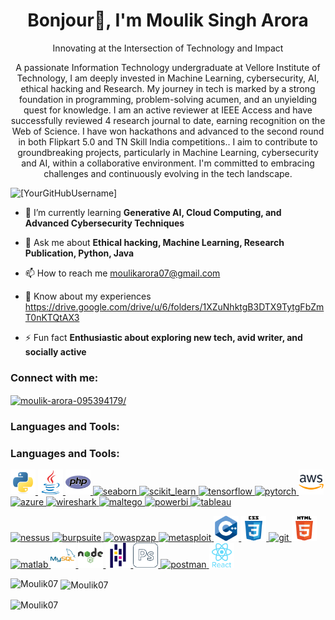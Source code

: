 <h1 align="center">Bonjour👋, I'm Moulik Singh Arora</h2>

<p align="center">Innovating at the Intersection of Technology and Impact</p>
<p align="center">A passionate Information Technology undergraduate at Vellore Institute of Technology, I am deeply invested in Machine Learning, cybersecurity, AI, ethical hacking and Research. My journey in tech is marked by a strong foundation in programming, problem-solving acumen, and an unyielding quest for knowledge. I am an active reviewer at IEEE Access and have successfully reviewed 4 research journal to date, earning recognition on the Web of Science. I have won hackathons and advanced to the second round in both Flipkart 5.0 and TN Skill India competitions.. I aim to contribute to groundbreaking projects, particularly in Machine Learning, cybersecurity and AI, within a collaborative environment. I'm committed to embracing challenges and continuously evolving in the tech landscape.</p>

<p align="left"> <img src="https://komarev.com/ghpvc/?username=[YourGitHubUsername]&label=Profile%20views&color=0e75b6&style=flat" alt="[YourGitHubUsername]" /> </p>

- 🌱 I’m currently learning **Generative AI, Cloud Computing, and Advanced Cybersecurity Techniques**

- 💬 Ask me about **Ethical hacking, Machine Learning, Research Publication, Python, Java**

- 📫 How to reach me moulikarora07@gmail.com

- 📄 Know about my experiences https://drive.google.com/drive/u/6/folders/1XZuNhktgB3DTX9TytgFbZmT0nKTQtAX3

- ⚡ Fun fact **Enthusiastic about exploring new tech, avid writer, and socially active**

<h3 align="left">Connect with me:</h3>
<p align="left">
<a href="https://www.linkedin.com/in/moulik-arora-095394179/" target="blank"><img align="center" src="https://raw.githubusercontent.com/rahuldkjain/github-profile-readme-generator/master/src/images/icons/Social/linked-in-alt.svg" alt="moulik-arora-095394179/" height="30" width="40" /></a>
</p>

<h3 align="left">Languages and Tools:</h3>
<p align="left"> 


<h3 align="left">Languages and Tools:</h3>
<p align="left"><a href="https://www.python.org" target="_blank" rel="noreferrer"> <img src="https://raw.githubusercontent.com/devicons/devicon/master/icons/python/python-original.svg" alt="python" width="40" height="40"/> </a> <a href="https://www.java.com" target="_blank" rel="noreferrer"> <img src="https://raw.githubusercontent.com/devicons/devicon/master/icons/java/java-original.svg" alt="java" width="40" height="40"/> </a> <a href="https://www.php.net" target="_blank" rel="noreferrer"> <img src="https://raw.githubusercontent.com/devicons/devicon/master/icons/php/php-original.svg" alt="php" width="40" height="40"/> </a><a href="https://seaborn.pydata.org/" target="_blank" rel="noreferrer"> <img src="https://seaborn.pydata.org/_images/logo-mark-lightbg.svg" alt="seaborn" width="40" height="40"/> </a><a href="https://scikit-learn.org/" target="_blank" rel="noreferrer"> <img src="https://upload.wikimedia.org/wikipedia/commons/0/05/Scikit_learn_logo_small.svg" alt="scikit_learn" width="40" height="40"/> </a>  <a href="https://www.tensorflow.org" target="_blank" rel="noreferrer"> <img src="https://www.vectorlogo.zone/logos/tensorflow/tensorflow-icon.svg" alt="tensorflow" width="40" height="40"/> </a>
<a href="https://pytorch.org/" target="_blank" rel="noreferrer"> <img src="https://www.vectorlogo.zone/logos/pytorch/pytorch-icon.svg" alt="pytorch" width="40" height="40"/> </a> <a href="https://aws.amazon.com" target="_blank" rel="noreferrer"> <img src="https://raw.githubusercontent.com/devicons/devicon/master/icons/amazonwebservices/amazonwebservices-original-wordmark.svg" alt="aws" width="40" height="40"/> </a><a href="https://azure.microsoft.com/en-us/" target="_blank" rel="noreferrer"> <img src="https://www.vectorlogo.zone/logos/microsoft_azure/microsoft_azure-icon.svg" alt="azure" width="40" height="40"/> </a> <a href="https://www.wireshark.org/" target="_blank" rel="noreferrer"> <img src="https://www.vectorlogo.zone/logos/wireshark/wireshark-icon.svg" alt="wireshark" width="40" height="40"/> </a> <a href="https://www.maltego.com/" target="_blank" rel="noreferrer"> <img src="https://www.vectorlogo.zone/logos/maltego/maltego-icon.svg" alt="maltego" width="40" height="40"/> </a>  <a href="https://www.microsoft.com/en-us/microsoft-365/power-bi" target="_blank" rel="noreferrer"> <img src="https://www.vectorlogo.zone/logos/microsoft_powerbi/microsoft_powerbi-icon.svg" alt="powerbi" width="40" height="40"/> </a> 
<a href="https://www.tableau.com/" target="_blank" rel="noreferrer"> <img src="https://www.vectorlogo.zone/logos/tableau/tableau-icon.svg" alt="tableau" width="40" height="40"/> </a> 
</p><!-- Nessus --><a href="https://www.tenable.com/products/nessus" target="_blank" rel="noreferrer"> <img src="https://www.vectorlogo.zone/logos/tenable/tenable-icon.svg" alt="nessus" width="40" height="40"/> </a><a href="https://portswigger.net/burp" target="_blank" rel="noreferrer"> <img src="https://www.vectorlogo.zone/logos/portswigger/portswigger-icon.svg" alt="burpsuite" width="40" height="40"/> </a><a href="https://www.zaproxy.org/" target="_blank" rel="noreferrer"> <img src="https://www.vectorlogo.zone/logos/zaproxy/zaproxy-icon.svg" alt="owaspzap" width="40" height="40"/> </a><a href="https://www.metasploit.com/" target="_blank" rel="noreferrer"> <img src="https://www.vectorlogo.zone/logos/metasploit/metasploit-icon.svg" alt="metasploit" width="40" height="40"/> </a><a href="https://www.w3schools.com/cpp/" target="_blank" rel="noreferrer"> <img src="https://raw.githubusercontent.com/devicons/devicon/master/icons/cplusplus/cplusplus-original.svg" alt="cplusplus" width="40" height="40"/> </a> <a href="https://www.w3schools.com/css/" target="_blank" rel="noreferrer"> <img src="https://raw.githubusercontent.com/devicons/devicon/master/icons/css3/css3-original-wordmark.svg" alt="css3" width="40" height="40"/> </a>  <a href="https://git-scm.com/" target="_blank" rel="noreferrer"> <img src="https://www.vectorlogo.zone/logos/git-scm/git-scm-icon.svg" alt="git" width="40" height="40"/> </a> <a href="https://www.w3.org/html/" target="_blank" rel="noreferrer"> <img src="https://raw.githubusercontent.com/devicons/devicon/master/icons/html5/html5-original-wordmark.svg" alt="html5" width="40" height="40"/> </a> <a href="https://www.mathworks.com/" target="_blank" rel="noreferrer"> <img src="https://upload.wikimedia.org/wikipedia/commons/2/21/Matlab_Logo.png" alt="matlab" width="40" height="40"/> </a>  <a href="https://www.mysql.com/" target="_blank" rel="noreferrer"> <img src="https://raw.githubusercontent.com/devicons/devicon/master/icons/mysql/mysql-original-wordmark.svg" alt="mysql" width="40" height="40"/> </a> <a href="https://nodejs.org" target="_blank" rel="noreferrer"> <img src="https://raw.githubusercontent.com/devicons/devicon/master/icons/nodejs/nodejs-original-wordmark.svg" alt="nodejs" width="40" height="40"/> </a> <a href="https://pandas.pydata.org/" target="_blank" rel="noreferrer"> <img src="https://raw.githubusercontent.com/devicons/devicon/2ae2a900d2f041da66e950e4d48052658d850630/icons/pandas/pandas-original.svg" alt="pandas" width="40" height="40"/> </a> <a href="https://www.photoshop.com/en" target="_blank" rel="noreferrer"> <img src="https://raw.githubusercontent.com/devicons/devicon/master/icons/photoshop/photoshop-line.svg" alt="photoshop" width="40" height="40"/> </a>  <a href="https://postman.com" target="_blank" rel="noreferrer"> <img src="https://www.vectorlogo.zone/logos/getpostman/getpostman-icon.svg" alt="postman" width="40" height="40"/> </a>  <a href="https://reactjs.org/" target="_blank" rel="noreferrer"> <img src="https://raw.githubusercontent.com/devicons/devicon/master/icons/react/react-original-wordmark.svg" alt="react" width="40" height="40"/> </a> </p>

<p><img align="left" src="https://github-readme-stats.vercel.app/api/top-langs?username=Moulik07&show_icons=true&locale=en&layout=compact" alt="Moulik07" /></p>

<p>&nbsp;<img align="center" src="https://github-readme-stats.vercel.app/api?username=Moulik07&show_icons=true&locale=en" alt="Moulik07" /></p>

<p><img align="center" src="https://github-readme-streak-stats.herokuapp.com/?user=Moulik07&" alt="Moulik07" /></p>

